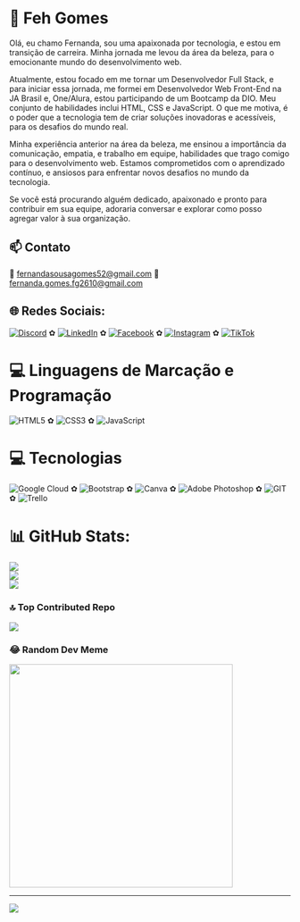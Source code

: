 # 💫 Feh Gomes
Olá, eu chamo Fernanda, sou uma apaixonada por tecnologia, e estou em transição de carreira.
Minha jornada me levou da área da beleza, para o emocionante mundo do desenvolvimento web.

Atualmente, estou focado em me tornar um Desenvolvedor Full Stack, e para iniciar essa jornada, me formei em Desenvolvedor Web Front-End na JA Brasil e, One/Alura, estou participando de um Bootcamp da DIO.
Meu conjunto de habilidades inclui HTML, CSS e JavaScript. O que me motiva, é o poder que a tecnologia tem de criar soluções inovadoras e acessíveis, para os desafios do mundo real.

Minha experiência anterior na área da beleza, me ensinou a importância da comunicação, empatia, e trabalho em equipe, habilidades que trago comigo para o desenvolvimento web.
Estamos comprometidos com o aprendizado contínuo, e ansiosos para enfrentar novos desafios no mundo da tecnologia.

Se você está procurando alguém dedicado, apaixonado e pronto para contribuir em sua equipe, adoraria conversar e explorar como posso agregar valor à sua organização.

   ## 📫 Contato

📧 fernandasousagomes52@gmail.com
📧 fernanda.gomes.fg2610@gmail.com

   
   ## 🌐 Redes Sociais:

[![Discord](https://img.shields.io/badge/Discord-000?style=for-the-&logo=discord)](https://https://discord.com/channels/@fernandagomes./) ✿ [![LinkedIn](https://img.shields.io/badge/LinkedIn-%230077B5.svg?logo=linkedin&logoColor=white)](https://linkedin.com/in/https://www.linkedin.com/in/fernanda-gomes-253377232/) ✿ [![Facebook](https://img.shields.io/badge/Facebook-%231877F2.svg?logo=Facebook&logoColor=white)](https://facebook.com/https://www.facebook.com/profile.php?id=1758116175&mibextid=2JQ9oc) ✿ [![Instagram](https://img.shields.io/badge/Instagram-%23E4405F.svg?logo=Instagram&logoColor=white)](https://instagram.com/https://www.instagram.com/feh_gomes26/) ✿ [![TikTok](https://img.shields.io/badge/TikTok-%23000000.svg?logo=TikTok&logoColor=white)](https://tiktok.com/@https://www.tiktok.com/@feh_gomes_) 

# 💻 Linguagens de Marcação e Programação
![HTML5](https://img.shields.io/badge/html5-%23E34F26.svg?style=for-the-badge&logo=html5&logoColor=white) ✿ ![CSS3](https://img.shields.io/badge/css3-%231572B6.svg?style=for-the-badge&logo=css3&logoColor=white) ✿ ![JavaScript](https://img.shields.io/badge/javascript-%23323330.svg?style=for-the-badge&logo=javascript&logoColor=%23F7DF1E) 


# 💻 Tecnologias

![Google Cloud](https://img.shields.io/badge/GoogleCloud-%234285F4.svg?style=for-the-badge&logo=google-cloud&logoColor=white) ✿ ![Bootstrap](https://img.shields.io/badge/bootstrap-%238511FA.svg?style=for-the-badge&logo=bootstrap&logoColor=white) ✿ ![Canva](https://img.shields.io/badge/Canva-%2300C4CC.svg?style=for-the-badge&logo=Canva&logoColor=white) ✿ ![Adobe Photoshop](https://img.shields.io/badge/adobe%20photoshop-%2331A8FF.svg?style=for-the-badge&logo=adobe%20photoshop&logoColor=white) ✿ ![GIT](https://img.shields.io/badge/Git-fc6d26?style=for-the-badge&logo=git&logoColor=white) ✿ ![Trello](https://img.shields.io/badge/Trello-%23026AA7.svg?style=for-the-badge&logo=Trello&logoColor=white)
# 📊 GitHub Stats:
![](https://github-readme-stats.vercel.app/api?username=fehgomees&theme=radical&hide_border=false&include_all_commits=true&count_private=true)<br/>
![](https://github-readme-streak-stats.herokuapp.com/?user=fehgomees&theme=radical&hide_border=false)<br/>
![](https://github-readme-stats.vercel.app/api/top-langs/?username=fehgomees&theme=radical&hide_border=false&include_all_commits=true&count_private=true&layout=compact)

### 🔝 Top Contributed Repo
![](https://github-contributor-stats.vercel.app/api?username=fehgomees&limit=5&theme=dark&combine_all_yearly_contributions=true)

### 😂 Random Dev Meme
<img src='https://randommeme-five.vercel.app/' style="height: 400px;"/>

---
[![](https://visitcount.itsvg.in/api?id=fehgomees&icon=7&color=10)](https://visitcount.itsvg.in)

<!-- Proudly created with GPRM ( https://gprm.itsvg.in ) -->
